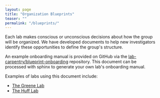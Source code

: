 ```yaml
---
layout: page
title: "Organization Blueprints"
teaser: ""
permalink: "/blueprints/"
---
```

Each lab makes conscious or unconscious decisions about how the group will be organized. We have developed documents to help new investigators identify these opportunities to define the group's structure.

An example onboarding manual is provided on GitHub via the [lab-carpentry/blueprint-onboarding](https://github.com/lab-carpentry/blueprint-onboarding) repository. This document can be processed with sphinx to generate your own lab's onboarding manual.

Examples of labs using this document include:

* [The Greene Lab](http://greenelab-onboarding.readthedocs.io/en/latest/)
* [The Huff Lab](http://arfc.github.io/manual/)
